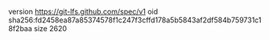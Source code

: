 version https://git-lfs.github.com/spec/v1
oid sha256:fd2458ea87a85374578f1c247f3cffd178a5b5843af2df584b759731c18f2baa
size 2620
